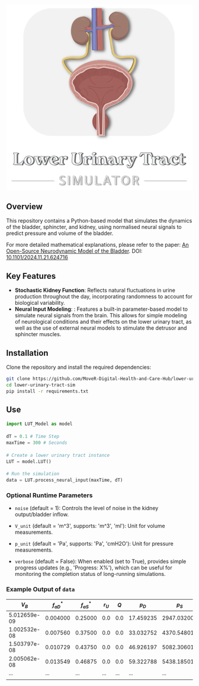 ![# Lower Urinary Tract Simulator](assets/Banner.png)

## Overview
This repository contains a Python-based model that simulates the dynamics of the bladder, sphincter, and kidney, using normalised neural signals to predict pressure and volume of the bladder.

For more detailed mathematical explanations, please refer to the paper: [An Open-Source Neurodynamic Model of the Bladder](https://doi.org/10.1101/2024.11.21.624716). DOI: [10.1101/2024.11.21.624716](https://doi.org/10.1101/2024.11.21.624716)

## Key Features
- **Stochastic Kidney Function**: Reflects natural fluctuations in urine production throughout the day, incorporating randomness to account for biological variability.
- **Neural Input Modeling**: : Features a built-in parameter-based model to simulate neural signals from the brain. This allows for simple modeling of neurological conditions and their effects on the lower urinary tract, as well as the use of external neural models to stimulate the detrusor and sphincter muscles.

## Installation
Clone the repository and install the required dependencies:

```bash
git clone https://github.com/MoveR-Digital-Health-and-Care-Hub/lower-urinary-tract-sim.git
cd lower-urinary-tract-sim
pip install -r requirements.txt
```

## Use
```python
import LUT_Model as model

dT = 0.1 # Time Step
maxTime = 300 # Seconds

# Create a lower urinary tract instance
LUT = model.LUT()

# Run the simulation
data = LUT.process_neural_input(maxTime, dT)
```

### Optional Runtime Parameters
- `noise` (default = 1): Controls the level of noise in the kidney output/bladder inflow.

- `V_unit` (default = 'm^3', supports: 'm^3', 'ml'): Unit for volume measurements.

- `p_unit` (default = 'Pa', supports: 'Pa', 'cmH2O'): Unit for pressure measurements.

- `verbose` (default = False): When enabled (set to True), provides simple progress updates (e.g., 'Progress: X%'), which can be useful for monitoring the completion status of long-running simulations.

### Example Output of `data`

| $V_B$          | $f_{aD}^*$    | $f_{aS}^*$  | $r_U$ | $Q$  | $p_D$ | $p_S$ | $Q_{in}$ | $t$       | $\omega_e^*$  | $\omega_i^*$ | $\omega_s^*$ | voiding |
|--------------|-----------|---------|-----|----|-----------|------------|--------------|---------|--------|-------|-------|---------|
| 5.012659e-09 | 0.004000 | 0.25000 | 0.0 | 0.0 | 17.459235 | 2947.032009 | 5.012659e-08 | 0.0     | 0.040000 | 0.1   | 0.5   | False   |
| 1.002532e-08 | 0.007560 | 0.37500 | 0.0 | 0.0 | 33.032752 | 4370.548014 | 5.012657e-08 | 0.1     | 0.040002 | 0.1   | 0.5   | False   |
| 1.503797e-08 | 0.010729 | 0.43750 | 0.0 | 0.0 | 46.926197 | 5082.306016 | 5.012655e-08 | 0.2     | 0.040003 | 0.1   | 0.5   | False   |
| 2.005062e-08 | 0.013549 | 0.46875 | 0.0 | 0.0 | 59.322788 | 5438.185017 | 5.012653e-08 | 0.3     | 0.040005 | 0.1   | 0.5   | False   |
| ...       | ...     | ... | ... | ...       | ...        | ...          | ...     | ...    | ...   | ...   | ...     |
|||||||||||||

